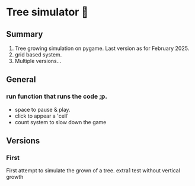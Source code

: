 # Tree simulator 🌳
## Summary
1. Tree growing simulation on pygame. Last version as for February 2025.
2. grid based system.
3. Multiple versions...
## General
### run function that runs the code ;p.
- space to pause & play.
- click to appear a 'cell'
- count system to slow down the game
## Versions
### First
First attempt to simulate the grown of a tree.
extra1 test without vertical growth
